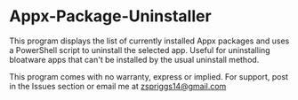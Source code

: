 # Appx-Package-Uninstaller
This program displays the list of currently installed Appx packages and uses a PowerShell script to uninstall the selected app. Useful for uninstalling bloatware apps that can't be installed by the usual uninstall method.

This program comes with no warranty, express or implied. For support, post in the Issues section or email me at zspriggs14@gmail.com
